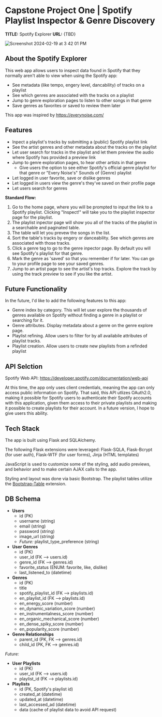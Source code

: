 # Capstone Project One | Spotify Playlist Inspector & Genre Discovery

**TITLE:** Spotify Explorer
**URL:** {TBD}

![Screenshot 2024-02-19 at 3 42 01 PM](https://github.com/hatchways-community/capstone-project-one-759b191e666f4d7d93b26845cc374036/assets/22033835/788de627-75d7-4cdb-817b-d2931b281b1c)

## About the Spotify Explorer
This web app allows users to inspect data found in Spotify that they normally aren't able to view when using the Spotify app:
 - See metadata (like tempo, engery level, dancability) of tracks on a playlist
 - See which genres are associated with the tracks on a playlist
 - Jump to genre exploration pages to listen to other songs in that genre
 - Save genres as favorites or saved to review them later

This app was inspired by https://everynoise.com/

## Features
- Inpect a playlist's tracks by submitting a (public) Spotify playlist link
- See the artist genres and other metadata about the tracks on the playlist
- Let user search for tracks in the playlist and let them preview the audio where Spotify has provided a preview link
- Jump to genre exploration pages, to hear other artists in that genre
  - Give users the option to see either Spotify's official genre playlist for that genre or "Every Noise's" Sounds of {Genre} playlist
- Let logged in user favorite, save or dislike genres
- Let logged in users view the genre's they've saved on their profile page
- Let users search for genres

**Standard Flow:**
1. Go to the home page, where you will be prompted to input the link to a Spotify playlist. Clicking "Inspect!" will take you to the playlist inspector page for the playlist.
2. The playlist inpector page will show you all of the tracks of the playlist in a searchable and paginated table.
3. The table will let you prevew the songs in the list.
4. Sort the table's tracks by engery or danceability. See which genres are associated with those tracks.
5. Click a genre tag to go to the genre inpector page. By default you will see Spotify's playlist for that genre.
6. Mark the genre as 'saved' so that you remember if for later. You can go to your profile page to see your saved genres. 
7. Jump to an artist page to see the artist's top tracks. Explore the track by using the track preview to see if you like the artist.

## Future Functionality
In the future, I'd like to add the following features to this app:
- Genre index by category. This will let user explore the thousands of genres available on Spotify without finding a genre in a playlist or searching for it.
- Genre attributes. Display metadata about a genre on the genre explore page.
- Playlist refining. Allow users to filter for by all availabile attributes of playlist tracks. 
- Playlist creation. Allow users to create new playlists from a refinded playlist

## API Selction

Spotify Web API: https://developer.spotify.com/documentation/web-api

At this time, the app only uses client credentials, meaning the app can only access public information on Spotify. That said, this API utlizes OAuth2.0, making it possible for Spotify users to authenticate their Spotify accounts with this application, given them access to their private playlists and making it possible to create playlists for their account. In a future version, I hope to give users this ability.

## Tech Stack
The app is built using Flask and SQLAlchemy. 

The following Flask extensions were leveraged: Flask-SQLA, Flask-Bcrypt (for user auth), Flask-WTF (for user forms), Jinja (HTML templates)

JavaScript is used to customize some of the styling, add audio previews, and behavior and to make certain AJAX calls to the app. 

Styling and layout was done via basic Bootstrap. The playlist tables utilize the [Bootstrap-Table](https://bootstrap-table.com/) extension. 

## DB Schema

-   **Users**
    -   id (PK)
    -   username (string)
    -   email (string)
    -   password (string)
    -   image_url (string)
    -   _Future:_ playlist_type_preference (string)
-   **User Genres**
    -   id (PK)
    -   user_id (FK --> users.id)
    -   genre_id (FK --> genres.id)
    -   favorite_status (ENUM: favorite, like, dislike)
    -   last_listened_to (datetime)
-   **Genres**
    -   id (PK)
    -   title
    -   spotify_playlist_id (FK --> playlists.id)
    -   en_playlist_id (FK --> playlists.id)
    -   en_energy_score (number)
    -   en_dynamic_variation_score (number)
    -   en_instrumentalness_score (number)
    -   en_organic_mechanical_score (number)
    -   en_dense_spiky_score (number)
    -   en_popularity_score (number)
-   **Genre Relationships**
    -   parent_id (PK, FK --> genres.id)
    -   child_id (PK, FK --> genres.id)

_Future:_

-   **User Playlists**
    -   id (PK)
    -   user_id (FK --> users.id)
    -   playlist_id (FK --> playlists.id)
-   **Playlists**
    -   id (PK, Spotify's playlist id)
    -   created_at (datetime)
    -   updated_at (datetime)
    -   last_accessed_ad (datetime)
    -   data (cache of playlist data to avoid API request)
